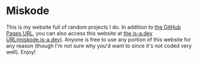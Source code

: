 # Miskode
This is my website full of random projects I do. In addition to [the GitHub Pages URL](https://miskode.github.io), you can also access this website at [the is-a.dev URL(miskode.is-a.dev)](miskode.is-a.dev). 
Anyone is free to use any portion of this website for any reason (though I'm not sure why you'd want to since it's not coded very well). Enjoy!
